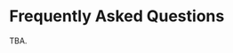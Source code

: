 # Frequently Asked Questions

TBA.

<!-- ## How is VidarDB different from other database systems?

There are several fundamental differences. 

* Unlike most database systems relying on the data structure designed in the 1970s, VidarDB has designed a new data structure, which is a versatile data structure adaptive to and optimized for different workloads, such as operational, data analysis, streaming and even mixed of them. 

* The data structure is designed for modern memory hierarchy, efficiently leveraging RAM, NVRAM, SSD, Disk as well as supporting smooth data flow among these storage tiers. 

* We have brought the machine learning ability into VidarDB, where users can run familiar machine learning algorithms inside VidarDB via SQL, without moving your data to other tools.


## What is the relationship between VidarDB and PostgreSQL?

VidarDB utilizes the frontend of PostgreSQL, including its parser and optimizer, but replaces storage engine of PostgreSQL with a novel database engine based on a revolutionary data structure we designed. Currently, we keep both storage engines coexisted. Thus, you can join two tables created from different engines. Once VidarDB’s storage engine is mature, we will remove the engine of PostgreSQL. Meanwhile, VidarDB embraces the PostgreSQL ecosystem, meaning all the client drivers, tools and other components of PostgreSQL can be utilized in VidarDB directly without changing the code.


## Is VidarDB stable enough to use?

The idea and design of VidarDB are groundbreaking, but we do not develop VidarDB from scratch. Instead, the storage engine of VidarDB leverages the existing mature key-value store, RocksDB, where VidarDB seamlessly infuses the design and idea into it, and keeps the quality of our code by utilizing RocksDB code as much as possible. Additionally, VidarDB effectively utilizes the frontend of PostgreSQL, a popular database system, giving rise to a familiar interface to users.


## What are the system requirements for VidarDB?

VidarDB is written in C++, and natively runs on Linux systems. Other operating systems are being tested. We also provide [a docker image](https://www.vidardb.com/docs/run_vidarDB_with_docker/) for users to quickly deploy VidarDB on any platform.


## What client driver can I use to work with VidarDB?

VidarDB reuses the frontend of PostgreSQL, so the client drivers for PostgreSQL can also work with VidarDB without code change. Languages such as Java, C++, Python, Go and C#/.Net are all supported.


## Does VidarDB support SQL?

Yes, VidarDB supports the SQL syntax in PostgreSQL. Users can even call AI algorithms with SQL.


## How is VidarDB licensed?

VidarDB is licensed under the modified BSD 3-Clause Clear License. Anyone, no matter person or enterprise, can use it for free. But selling it directly as a service in the cloud is prohibited. 
 -->
